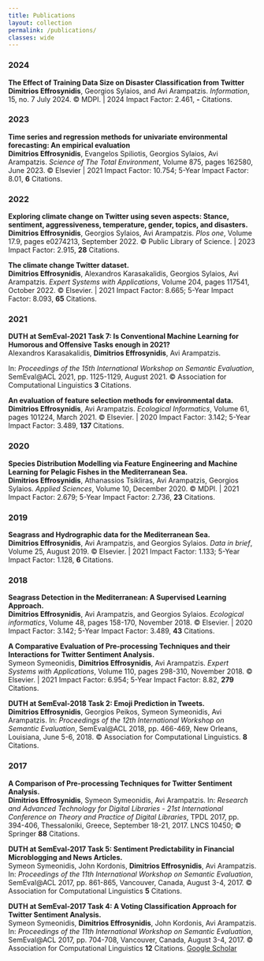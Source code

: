 ```yaml
---
title: Publications
layout: collection
permalink: /publications/
classes: wide
---
```


<h3>2024</h3>

<strong>The Effect of Training Data Size on Disaster Classification from Twitter</strong><br>
**Dimitrios Effrosynidis**, Georgios Sylaios, and Avi Arampatzis. *Information*, 15, no. 7 July 2024.
© MDPI. | 2024 Impact Factor: 2.461, **-** Citations.

<h3>2023</h3>

<strong>Time series and regression methods for univariate environmental forecasting: An empirical evaluation</strong><br>
**Dimitrios Effrosynidis**, Evangelos Spiliotis, Georgios Sylaios, Avi Arampatzis. *Science of The Total Environment*, Volume 875, pages 162580, June 2023.
© Elsevier | 2021 Impact Factor: 10.754; 5-Year Impact Factor: 8.01, **6** Citations.

<h3>2022</h3>

<strong>Exploring climate change on Twitter using seven aspects: Stance, sentiment, aggressiveness, temperature, gender, topics, and disasters.</strong><br>
**Dimitrios Effrosynidis**, Georgios Sylaios, Avi Arampatzis. *Plos one*, Volume 17.9, pages e0274213, September 2022.
© Public Library of Science. | 2023 Impact Factor: 2.915, **28** Citations.

<strong>The climate change Twitter dataset.</strong><br>
**Dimitrios Effrosynidis**, Alexandros Karasakalidis, Georgios Sylaios, Avi Arampatzis. *Expert Systems with Applications*, Volume 204, pages 117541, October 2022.
© Elsevier. | 2021 Impact Factor: 8.665; 5-Year Impact Factor: 8.093, **65** Citations.

<h3>2021</h3>

<strong>DUTH at SemEval-2021 Task 7: Is Conventional Machine Learning for Humorous and Offensive Tasks enough in 2021?</strong><br>
Alexandros Karasakalidis, **Dimitrios Effrosynidis**, Avi Arampatzis.

In: *Proceedings of the 15th International Workshop on Semantic Evaluation*, SemEval@ACL 2021, pp. 1125-1129, August 2021. © Association for Computational Linguistics **3** Citations.

<strong>An evaluation of feature selection methods for environmental data.</strong><br>
**Dimitrios Effrosynidis**, Avi Arampatzis. *Ecological Informatics*, Volume 61, pages 101224, March 2021.
© Elsevier. | 2020 Impact Factor: 3.142; 5-Year Impact Factor: 3.489, **137** Citations.

<h3>2020</h3>

<strong>Species Distribution Modelling via Feature Engineering and Machine Learning for Pelagic Fishes in the Mediterranean Sea.</strong><br>
**Dimitrios Effrosynidis**, Athanassios Tsikliras, Avi Arampatzis, Georgios Sylaios. *Applied Sciences*, Volume 10, December 2020.
© MDPI. | 2021 Impact Factor: 2.679; 5-Year Impact Factor: 2.736, **23** Citations.


<h3>2019</h3>

<strong>Seagrass and Hydrographic data for the Mediterranean Sea.</strong><br>
<strong>Dimitrios Effrosynidis</strong>, Avi Arampatzis, and Georgios Sylaios. *Data in brief*, Volume 25, August 2019.
© Elsevier. | 2021 Impact Factor: 1.133; 5-Year Impact Factor: 1.128, **6** Citations.

<h3>2018</h3>

<strong>Seagrass Detection in the Mediterranean: A Supervised Learning Approach.</strong><br>
**Dimitrios Effrosynidis**, Avi Arampatzis, and Georgios Sylaios. *Ecological informatics*, Volume 48, pages 158-170, November 2018.
© Elsevier. | 2020 Impact Factor: 3.142; 5-Year Impact Factor: 3.489, **43** Citations.

<strong>A Comparative Evaluation of Pre-processing Techniques and their Interactions for Twitter Sentiment Analysis.</strong><br>
Symeon Symeonidis, <strong>Dimitrios Effrosynidis</strong>, Avi Arampatzis. *Expert Systems with Applications*, Volume 110, pages 298-310, November 2018.
© Elsevier. | 2021 Impact Factor: 6.954; 5-Year Impact Factor: 8.82, **279** Citations.

<strong>DUTH at SemEval-2018 Task 2: Emoji Prediction in Tweets.</strong><br>
<strong>Dimitrios Effrosynidis</strong>, Georgios Peikos, Symeon Symeonidis, Avi Arampatzis.
In: *Proceedings of the 12th International Workshop on Semantic Evaluation*, SemEval@ACL 2018, pp. 466-469, New Orleans, Louisiana, June 5-6, 2018. © Association for Computational Linguistics. **8** Citations.


<h3>2017</h3>

<strong>A Comparison of Pre-processing Techniques for Twitter Sentiment Analysis.</strong><br>
<strong>Dimitrios Effrosynidis</strong>, Symeon Symeonidis, Avi Arampatzis. In: *Research and Advanced Technology for Digital Libraries - 21st International Conference on Theory and Practice of Digital Libraries*, 
TPDL 2017, pp. 394-406, Thessaloniki, Greece, September 18-21, 2017. LNCS 10450; © Springer **88** Citations.

<strong>DUTH at SemEval-2017 Task 5: Sentiment Predictability in Financial Microblogging and News Articles.</strong><br> 
Symeon Symeonidis, John Kordonis, <strong>Dimitrios Effrosynidis</strong>, Avi Arampatzis. In: *Proceedings of the 11th International Workshop on Semantic Evaluation*, 
SemEval@ACL 2017, pp. 861-865, Vancouver, Canada, August 3-4, 2017. © Association for Computational Linguistics **5** Citations.

<strong>DUTH at SemEval-2017 Task 4: A Voting Classification Approach for Twitter Sentiment Analysis.</strong><br>
Symeon Symeonidis, <strong>Dimitrios Effrosynidis</strong>, John Kordonis, Avi Arampatzis. In: *Proceedings of the 11th International Workshop on Semantic Evaluation*, 
SemEval@ACL 2017, pp. 704-708, Vancouver, Canada, August 3-4, 2017. © Association for Computational Linguistics **12** Citations. <a href="https://scholar.google.com/citations?view_op=view_citation&hl=en&user=eDbjFQMAAAAJ&sortby=pubdate&citation_for_view=eDbjFQMAAAAJ:u5HHmVD_uO8C" target="_blank">Google Scholar</a>

